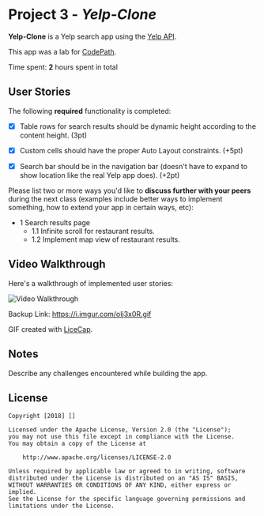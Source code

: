 # Project 3 - *Yelp-Clone*

**Yelp-Clone** is a Yelp search app using the [Yelp API](https://www.yelp.com/developers?country=US).

This app was a lab for [CodePath](https://codepath.org/).

Time spent: **2** hours spent in total

## User Stories

The following **required** functionality is completed:

- [X] Table rows for search results should be dynamic height according to the content height. (3pt)
- [X] Custom cells should have the proper Auto Layout constraints. (+5pt)
- [X] Search bar should be in the navigation bar (doesn't have to expand to show location like the real Yelp app does). (+2pt)




Please list two or more ways you'd like to **discuss further with your peers** during the next class (examples include better ways to implement something, how to extend your app in certain ways, etc):

- 1 Search results page
   - 1.1 Infinite scroll for restaurant results. 
   - 1.2 Implement map view of restaurant results. 
   

## Video Walkthrough

Here's a walkthrough of implemented user stories:

<img src='https://i.imgur.com/oIj3x0R.gif' title='Video Walkthrough' width='' alt='Video Walkthrough' />

Backup Link: https://i.imgur.com/oIj3x0R.gif

GIF created with [LiceCap](http://www.cockos.com/licecap/).

## Notes

Describe any challenges encountered while building the app.

## License

    Copyright [2018] []

    Licensed under the Apache License, Version 2.0 (the "License");
    you may not use this file except in compliance with the License.
    You may obtain a copy of the License at

        http://www.apache.org/licenses/LICENSE-2.0

    Unless required by applicable law or agreed to in writing, software
    distributed under the License is distributed on an "AS IS" BASIS,
    WITHOUT WARRANTIES OR CONDITIONS OF ANY KIND, either express or implied.
    See the License for the specific language governing permissions and
    limitations under the License.
